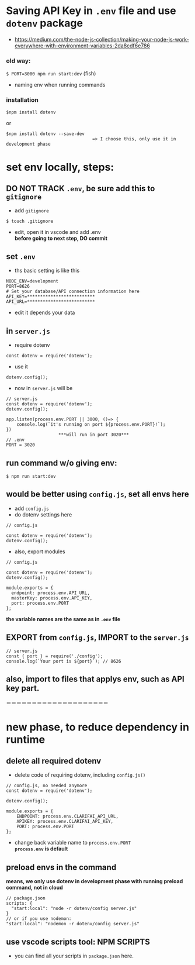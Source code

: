# Saving API Key in ```.env``` file and use ```dotenv``` package
- https://medium.com/the-node-js-collection/making-your-node-js-work-everywhere-with-environment-variables-2da8cdf6e786

### old way:
```$ PORT=3000 npm run start:dev``` (fish)
- naming env when running commands

### installation
```
$npm install dotenv 
```
or
```
$npm install dotenv --save-dev   
                                 => I choose this, only use it in development phase
```

# set env locally, steps:

## DO NOT TRACK ```.env```, be sure add this to ```gitignore```
- add ```gitignore```
```
$ touch .gitignore
```
- edit, open it in vscode and add .env\
**before going to next step, DO commit**

## set ```.env```
- ths basic setting is like this
```
NODE_ENV=development
PORT=8626
# Set your database/API connection information here
API_KEY=**************************
API_URL=**************************
```
- edit it depends your data

## in ```server.js``` 
- require dotenv
```
const dotenv = require('dotenv');
```
- use it
```
dotenv.config();
```
- now in ```server.js``` will be
```
// server.js
const dotenv = require('dotenv');
dotenv.config(); 

app.listen(process.env.PORT || 3000, ()=> {
    console.log(`it's running on port ${process.env.PORT}!`);
})
                    ***will run in port 3020***
// .env
PORT = 3020
```
## run command w/o giving env:
```
$ npm run start:dev
```

## would be better using ```config.js```, set all envs here
- add ```config.js```
- do dotenv settings here
```
// config.js

const dotenv = require('dotenv');
dotenv.config();
```
- also, export modules
```
// config.js

const dotenv = require('dotenv');
dotenv.config();

module.exports = {
  endpoint: process.env.API_URL,
  masterKey: process.env.API_KEY,
  port: process.env.PORT
};
```
**the variable names are the same as in ```.env``` file**

## EXPORT from ```config.js```, IMPORT to the ```server.js``` 
```
// server.js
const { port } = require('./config');
console.log(`Your port is ${port}`); // 8626
```

## also, import to files that applys env, such as API key part.

＝＝＝＝＝＝＝＝＝＝＝＝＝＝＝＝＝＝＝＝

# new phase, to reduce dependency in runtime 

## delete all required dotenv
- delete code of requiring dotenv, including ```config.js()```
```
// config.js, no needed anymore
const dotenv = require('dotenv');

dotenv.config();

module.exports = {
    ENDPOINT: process.env.CLARIFAI_API_URL,
    APIKEY: process.env.CLARIFAI_API_KEY,
    PORT: process.env.PORT
};
```
- change back variable name to ```process.env.PORT```\
**```process.env``` is default**

## preload envs in the command
**means, we only use dotenv in development phase with running preload command, not in cloud**
```
// package.json
scripts: {
  "start:local": "node -r dotenv/config server.js"
}
// or if you use nodemon:
"start:local": "nodemon -r dotenv/config server.js"
```

## use vscode scripts tool: NPM SCRIPTS
- you can find all your scripts in ```package.json``` here.
